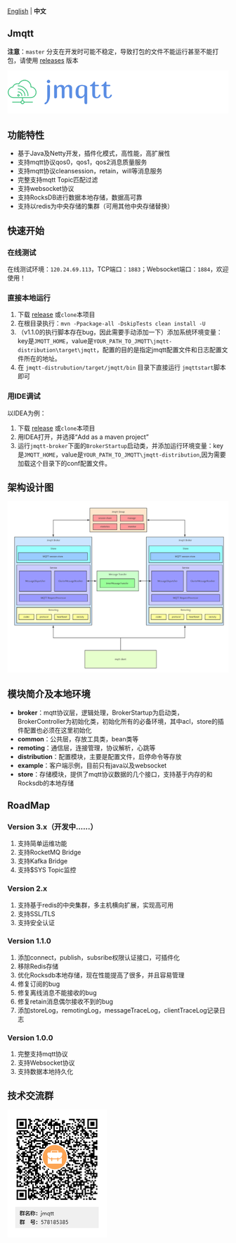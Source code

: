 [English](README.md) | **中文**
##  Jmqtt

**注意**：`master` 分支在开发时可能不稳定，导致打包的文件不能运行甚至不能打包，请使用 [releases](https://github.com/Cicizz/jmqtt/releases) 版本

![Jmqtt logo](jmqtt.png)

## 功能特性

* 基于Java及Netty开发，插件化模式，高性能，高扩展性
* 支持mqtt协议qos0，qos1，qos2消息质量服务
* 支持mqtt协议cleansession，retain，will等消息服务
* 完整支持mqtt Topic匹配过滤
* 支持websocket协议
* 支持RocksDB进行数据本地存储，数据高可靠
* 支持以redis为中央存储的集群（可用其他中央存储替换）

## 快速开始

### 在线测试
在线测试环境：`120.24.69.113`，TCP端口：`1883`；Websocket端口：`1884`，欢迎使用！

### 直接本地运行
1. 下载 [release](https://github.com/Cicizz/jmqtt/releases) 或`clone`本项目
2. 在根目录执行：`mvn -Ppackage-all -DskipTests clean install -U`
3. （v1.1.0的执行脚本存在bug，因此需要手动添加一下）添加系统环境变量：key是`JMQTT_HOME`，value是`YOUR_PATH_TO_JMQTT\jmqtt-distribution\target\jmqtt`，配置的目的是指定jmqtt配置文件和日志配置文件所在的地址。
4. 在 `jmqtt-distrubution/target/jmqtt/bin` 目录下直接运行 `jmqttstart`脚本即可

### 用IDE调试
以IDEA为例：
1. 下载 [release](https://github.com/Cicizz/jmqtt/releases) 或`clone`本项目
2. 用IDEA打开，并选择“Add as a maven project”
3. 运行`jmqtt-broker`下面的`BrokerStartup`启动类，并添加运行环境变量：key是`JMQTT_HOME`，value是`YOUR_PATH_TO_JMQTT\jmqtt-distribution`,因为需要加载这个目录下的conf配置文件。

## 架构设计图

![架构图](jmqtt%20design.jpg)
## 模块简介及本地环境

* **broker**：mqtt协议层，逻辑处理，BrokerStartup为启动类，BrokerController为初始化类，初始化所有的必备环境，其中acl，store的插件配置也必须在这里初始化
* **common**：公共层，存放工具类，bean类等
* **remoting**：通信层，连接管理，协议解析，心跳等
* **distribution**：配置模块，主要是配置文件，启停命令等存放
* **example**：客户端示例，目前只有java以及websocket
* **store**：存储模块，提供了mqtt协议数据的几个接口，支持基于内存的和Rocksdb的本地存储

## RoadMap

### Version 3.x（开发中......）

1. 支持简单运维功能
2. 支持RocketMQ Bridge
3. 支持Kafka Bridge
4. 支持$SYS Topic监控

### Version 2.x

1. 支持基于redis的中央集群，多主机横向扩展，实现高可用
2. 支持SSL/TLS
3. 支持安全认证

### Version 1.1.0

1. 添加connect，publish，subsribe权限认证接口，可插件化
2. 移除Redis存储
3. 优化Rocksdb本地存储，现在性能提高了很多，并且容易管理
4. 修复订阅的bug
5. 修复离线消息不能接收的bug
6. 修复retain消息偶尔接收不到的bug
7. 添加storeLog，remotingLog，messageTraceLog，clientTraceLog记录日志

### Version 1.0.0

1. 完整支持mqtt协议
2. 支持Websocket协议
3. 支持数据本地持久化

## 技术交流群

![jmqtt技术交流群](jmqtt_qq.png)